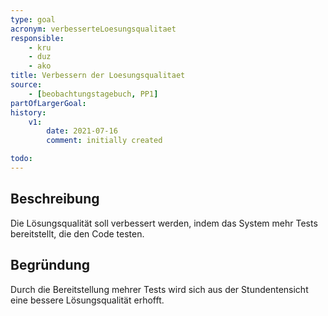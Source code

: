 ```yaml
---
type: goal
acronym: verbesserteLoesungsqualitaet
responsible: 
    - kru
    - duz
    - ako
title: Verbessern der Loesungsqualitaet
source:
    - [beobachtungstagebuch, PP1]
partOfLargerGoal:
history:
    v1:
        date: 2021-07-16
        comment: initially created

todo: 
---
```


## Beschreibung

Die Lösungsqualität soll verbessert werden, indem das System mehr Tests bereitstellt, die den Code testen.

## Begründung

Durch die Bereitstellung mehrer Tests wird sich aus der Stundentensicht eine bessere Lösungsqualität erhofft.